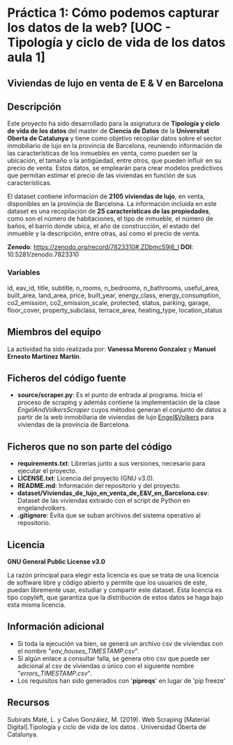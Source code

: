 # Práctica 1: Cómo podemos capturar los datos de la web? [UOC - Tipología y ciclo de vida de los datos aula 1]

## Viviendas de lujo en venta de E & V en Barcelona

## Descripción

Este proyecto ha sido desarrollado para la asignatura de **Tipología y ciclo de vida de los datos** del master de **Ciencia de Datos** de la **Universitat Oberta de Catalunya** y tiene como objetivo recopilar datos sobre el sector inmobiliario de lujo en la provincia de Barcelona, reuniendo información de las características de los inmuebles en venta, como pueden ser la ubicación, el tamaño o la antigüedad, entre otros, que pueden influir en su precio de venta. Estos datos, se emplearán para crear modelos predictivos que permitan estimar el precio de las viviendas en función de sus características.

El dataset contiene información de **2105 viviendas de lujo**, en venta, disponibles en la provincia de Barcelona. La información incluida en este dataset es una recopilación de **25 características de las propiedades**, como son el número de habitaciones, el tipo de inmueble, el número de baños, el barrio donde ubica, el año de construcción, el estado del inmueble y la descripción, entre otras, así como el precio de venta.

**Zenodo**: https://zenodo.org/record/7823310#.ZDbmcS9j6_I
**DOI**: 10.5281/zenodo.7823310

### Variables

id, eav_id, title, subtitle, n_rooms, n_bedrooms, n_bathrooms, useful_area, built_area, land_area, price, built_year, energy_class, energy_consumption, co2_emission, co2_emission_scale, protected, status, parking, garage, floor_cover, property_subclass, terrace_area, heating_type, location_status

## Miembros del equipo

La actividad ha sido realizada por: **Vanessa Moreno Gonzalez** y **Manuel Ernesto Martínez Martín**.

## Ficheros del código fuente

* **source/scraper.py**: Es el punto de entrada al programa. Inicia el proceso de scraping y además contiene la implementación de la clase _EngelAndVolkersScraper_ cuyos métodos generan el conjunto de datos a partir de la web inmobiliaria de viviendas de lujo [Engel&Volkers](https://www.engelvoelkers.com/es/) para viviendas de la provincia de Barcelona.

## Ficheros que no son parte del código

* **requirements.txt**: Librerias junto a sus versiones, necesario para ejecutar el proyecto.
* **LICENSE.txt**: Licencia del proyecto (GNU v3.0).
* **README.md**: Información del repositorio y del proyecto.
* **dataset/Viviendas_de_lujo_en_venta_de_E&V_en_Barcelona.csv**: Dataset de las viviendas extraido con el script de Python en engelandvolkers.
* **.gitignore**: Evita que se suban archivos del sistema operativo al repositorio.

## Licencia

**GNU General Public License v3.0**

La razón principal para elegir esta licencia es que se trata de una licencia de software libre y código abierto y permite que los usuarios de este, puedan libremente usar, estudiar y compartir este dataset. Esta licencia es tipo copyleft, que garantiza que la distribución de estos datos se haga bajo esta misma licencia.

## Información adicional

* Si toda la ejecución va bien, se generá un archivo csv de viviendas con el nombre "_eav_houses_TIMESTAMP.csv_".
* Si algún enlace a consultar falla, se genera otro csv que puede ser adicional al csv de viviendas o único con el siguiente nombre "_errors_TIMESTAMP.csv_".
* Los requisitos han sido generados con '**pipreqs**' en lugar de 'pip freeze'

## Recursos

Subirats Maté, L. y Calvo González, M. (2019). Web Scraping [Material Digital].Tipología y ciclo de vida de los datos . Universidad Oberta de Catalunya.